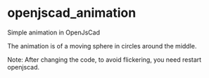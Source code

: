 # openjscad_animation
Simple animation in OpenJsCad

The animation is of a moving sphere in circles around the middle.

Note: After changing the code, to avoid flickering, you need restart openjscad.
